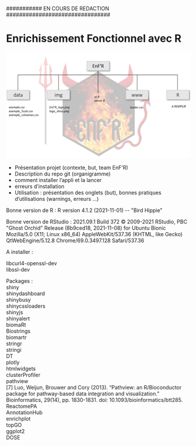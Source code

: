########### EN COURS DE REDACTION ################################

# Enrichissement Fonctionnel avec R

![Organigramme](https://github.com/meijemathe/projet_enrichissement_fonctionnel/blob/main/img/organigramme.png)

* Présentation projet (contexte, but, team EnF’R)
* Description du repo git (organigramme)
* comment installer l’appli et la lancer 
* erreurs d’installation 
* Utilisation : présentation des onglets (but), bonnes pratiques d’utilisations (warnings, erreurs …)





Bonne version de R : 
R version 4.1.2 (2021-11-01) -- "Bird Hippie"

Bonne version de RStudio :
2021.09.1 Build 372
© 2009-2021 RStudio, PBC
"Ghost Orchid" Release (8b9ced18, 2021-11-08) for Ubuntu Bionic
Mozilla/5.0 (X11; Linux x86_64) AppleWebKit/537.36 (KHTML, like Gecko) QtWebEngine/5.12.8 Chrome/69.0.3497.128 Safari/537.36

A installer : 

libcurl4-openssl-dev  
libssl-dev

Packages :  
shiny  
shinydashboard  
shinybusy  
shinycssloaders  
shinyjs  
shinyalert  
biomaRt  
Biostrings  
biomartr  
stringr  
stringi  
DT  
plotly  
htmlwidgets  
clusterProfiler  
pathview  
[7] Luo, Weijun, Brouwer and Cory (2013). “Pathview: an R/Bioconductor package for pathway-based data
integration and visualization.” Bioinformatics, 29(14), pp. 1830-1831. doi: 10.1093/bioinformatics/btt285.  
ReactomePA  
AnnotationHub  
enrichplot  
topGO  
ggplot2  
DOSE  
